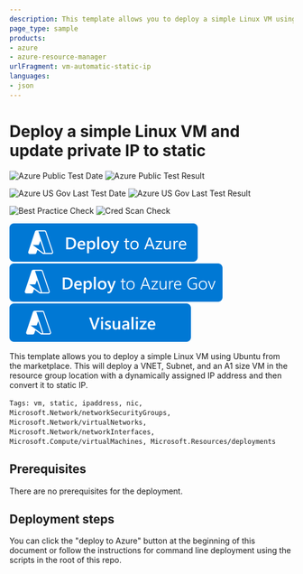 ```yaml
---
description: This template allows you to deploy a simple Linux VM using Ubuntu from the marketplace. This will deploy a VNET, Subnet, and an A1 size VM in the resource group location with a dynamically assigned IP address and then convert it to static IP.
page_type: sample
products:
- azure
- azure-resource-manager
urlFragment: vm-automatic-static-ip
languages:
- json
---
```

# Deploy a simple Linux VM and update private IP to static

![Azure Public Test Date](https://azurequickstartsservice.blob.core.windows.net/badges/quickstarts/microsoft.compute/vm-automatic-static-ip/PublicLastTestDate.svg)
![Azure Public Test Result](https://azurequickstartsservice.blob.core.windows.net/badges/quickstarts/microsoft.compute/vm-automatic-static-ip/PublicDeployment.svg)

![Azure US Gov Last Test Date](https://azurequickstartsservice.blob.core.windows.net/badges/quickstarts/microsoft.compute/vm-automatic-static-ip/FairfaxLastTestDate.svg)
![Azure US Gov Last Test Result](https://azurequickstartsservice.blob.core.windows.net/badges/quickstarts/microsoft.compute/vm-automatic-static-ip/FairfaxDeployment.svg)

![Best Practice Check](https://azurequickstartsservice.blob.core.windows.net/badges/quickstarts/microsoft.compute/vm-automatic-static-ip/BestPracticeResult.svg)
![Cred Scan Check](https://azurequickstartsservice.blob.core.windows.net/badges/quickstarts/microsoft.compute/vm-automatic-static-ip/CredScanResult.svg)

[![Deploy To Azure](https://raw.githubusercontent.com/Azure/azure-quickstart-templates/master/1-CONTRIBUTION-GUIDE/images/deploytoazure.svg?sanitize=true)](https://portal.azure.com/#create/Microsoft.Template/uri/https%3A%2F%2Fraw.githubusercontent.com%2FAzure%2Fazure-quickstart-templates%2Fmaster%2Fquickstarts%2Fmicrosoft.compute%2Fvm-automatic-static-ip%2Fazuredeploy.json)
[![Deploy To Azure US Gov](https://raw.githubusercontent.com/Azure/azure-quickstart-templates/master/1-CONTRIBUTION-GUIDE/images/deploytoazuregov.svg?sanitize=true)](https://portal.azure.us/#create/Microsoft.Template/uri/https%3A%2F%2Fraw.githubusercontent.com%2FAzure%2Fazure-quickstart-templates%2Fmaster%2Fquickstarts%2Fmicrosoft.compute%2Fvm-automatic-static-ip%2Fazuredeploy.json) [![Visualize](https://raw.githubusercontent.com/Azure/azure-quickstart-templates/master/1-CONTRIBUTION-GUIDE/images/visualizebutton.svg?sanitize=true)](http://armviz.io/#/?load=https%3A%2F%2Fraw.githubusercontent.com%2FAzure%2Fazure-quickstart-templates%2Fmaster%2Fquickstarts%2Fmicrosoft.compute%2Fvm-automatic-static-ip%2Fazuredeploy.json)

This template allows you to deploy a simple Linux VM using Ubuntu from the marketplace. This will deploy a VNET, Subnet, and an A1 size VM in the resource group location with a dynamically assigned IP address and then convert it to static IP.

`Tags: vm, static, ipaddress, nic, Microsoft.Network/networkSecurityGroups, Microsoft.Network/virtualNetworks, Microsoft.Network/networkInterfaces, Microsoft.Compute/virtualMachines, Microsoft.Resources/deployments`

## Prerequisites

There are no prerequisites for the deployment.

## Deployment steps

You can click the "deploy to Azure" button at the beginning of this document or follow the instructions for command line deployment using the scripts in the root of this repo.

